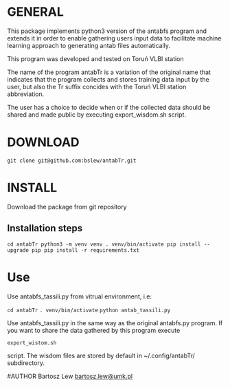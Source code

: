 # GENERAL

This package implements python3 version of the antabfs program and extends it 
in order to enable gathering users input data to facilitate machine learning 
approach to generating antab files automatically.

This program was developed and tested on Toruń VLBI station

The name of the program antabTr is a variation of the original name that indicates
that the program collects and stores training data input by the user, but also 
the Tr suffix concides with the Toruń VLBI station abbreviation.

The user has a choice to decide when or if the collected data should be shared and 
made public by executing export_wisdom.sh script.



# DOWNLOAD

`git clone git@github.com:bslew/antabTr.git`

# INSTALL

Download the package from git repository

## Installation steps

`cd antabTr
python3 -m venv venv
. venv/bin/activate
pip install --upgrade pip
pip install -r requirements.txt
`



# Use

Use antabfs_tassili.py from vitrual environment, i.e:

`cd antabTr`
`. venv/bin/activate`
`python antab_tassili.py`

Use antabfs_tassili.py in the same way as the original antabfs.py program. 
If you want to share the data gathered by this program execute 

`export_wistom.sh`

script. The wisdom files are stored by default in ~/.config/antabTr/ subdirectory.


#AUTHOR
Bartosz Lew [<bartosz.lew@umk.pl>](bartosz.lew@umk.pl)

